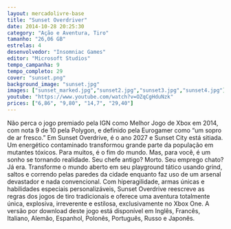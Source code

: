 ```yaml
---
layout: mercadolivre-base
title: "Sunset Overdriver"
date: 2014-10-28 20:25:30
category: "Ação e Aventura, Tiro"
tamanho: "26,06 GB"
estrelas: 4
desenvolvedor: "Insomniac Games"
editor: "Microsoft Studios"
tempo_campanha: 9
tempo_completo: 29
cover: "sunset.png"
background_image: "sunset.jpg"
images: ["sunset_marked.jpg","sunset2.jpg","sunset3.jpg","sunset4.jpg"]
youtube: "https://www.youtube.com/watch?v=OZqCgHduNzk"
prices: ["6,86", "9,80", "14,7", "29,40"]
---
```


Não perca o jogo premiado pela IGN como Melhor Jogo de Xbox em 2014, com nota 9 de 10 pela Polygon, e definido pela Eurogamer como “um sopro de ar fresco.” Em Sunset Overdrive, é o ano 2027 e Sunset City está sitiada. Um energético contaminado transformou grande parte da população em mutantes tóxicos. Para muitos, é o fim do mundo. Mas, para você, é um sonho se tornando realidade. Seu chefe antigo? Morto. Seu emprego chato? Já era. Transforme o mundo aberto em seu playground tático usando grind, saltos e correndo pelas paredes da cidade enquanto faz uso de um arsenal devastador e nada convencional. Com hiperagilidade, armas únicas e habilidades especiais personalizáveis, Sunset Overdrive reescreve as regras dos jogos de tiro tradicionais e oferece uma aventura totalmente única, explosiva, irreverente e estilosa, exclusivamente no Xbox One. A versão por download deste jogo está disponível em Inglês, Francês, Italiano, Alemão, Espanhol, Polonês, Português, Russo e Japonês.
